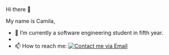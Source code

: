 Hi there 👋

My name is Camila,

- 🌱 I’m currently a software engineering student in fifth year.
- 
- 📫 How to reach me:  [![Contact me via Email]((https://1000logos.net/wp-content/uploads/2021/05/Gmail-logo.png)https://1000logos.net/wp-content/uploads/2021/05/Gmail-logo.png)](camilacacace128@gmail.com)


